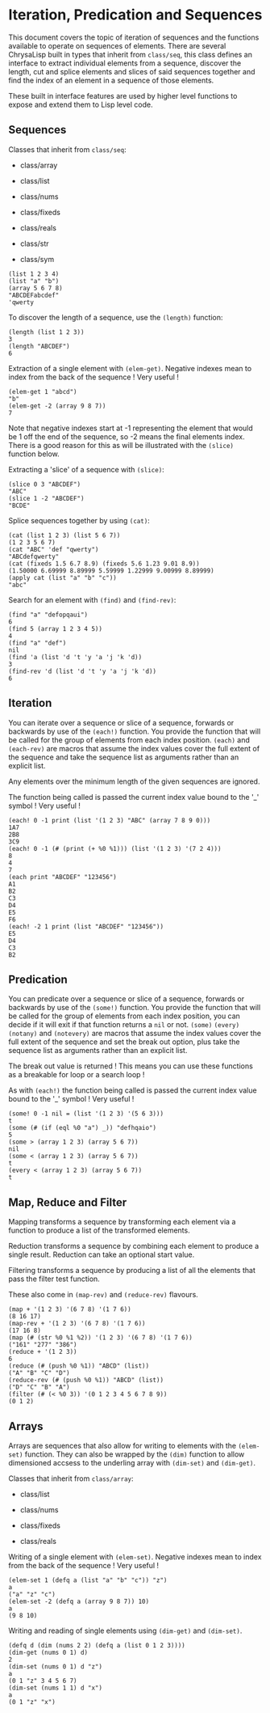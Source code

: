 # Iteration, Predication and Sequences

This document covers the topic of iteration of sequences and the functions
available to operate on sequences of elements. There are several ChrysaLisp
built in types that inherit from `class/seq`, this class defines an interface
to extract individual elements from a sequence, discover the length, cut and
splice elements and slices of said sequences together and find the index of an
element in a sequence of those elements.

These built in interface features are used by higher level functions to expose
and extend them to Lisp level code.

## Sequences

Classes that inherit from `class/seq`:

* class/array

* class/list

* class/nums

* class/fixeds

* class/reals

* class/str

* class/sym

```vdu
(list 1 2 3 4)
(list "a" "b")
(array 5 6 7 8)
"ABCDEFabcdef"
'qwerty
```

To discover the length of a sequence, use the `(length)` function:

```vdu
(length (list 1 2 3))
3
(length "ABCDEF")
6
```

Extraction of a single element with `(elem-get)`. Negative indexes mean to
index from the back of the sequence ! Very useful !

```vdu
(elem-get 1 "abcd")
"b"
(elem-get -2 (array 9 8 7))
7
```

Note that negative indexes start at -1 representing the element that would be 1
off the end of the sequence, so -2 means the final elements index. There is a
good reason for this as will be illustrated with the `(slice)` function below.

Extracting a 'slice' of a sequence with `(slice)`:

```vdu
(slice 0 3 "ABCDEF")
"ABC"
(slice 1 -2 "ABCDEF")
"BCDE"
```

Splice sequences together by using `(cat)`:

```vdu
(cat (list 1 2 3) (list 5 6 7))
(1 2 3 5 6 7)
(cat "ABC" 'def "qwerty")
"ABCdefqwerty"
(cat (fixeds 1.5 6.7 8.9) (fixeds 5.6 1.23 9.01 8.9))
(1.50000 6.69999 8.89999 5.59999 1.22999 9.00999 8.89999)
(apply cat (list "a" "b" "c"))
"abc"
```

Search for an element with `(find)` and `(find-rev)`:

```vdu
(find "a" "defopqaui")
6
(find 5 (array 1 2 3 4 5))
4
(find "a" "def")
nil
(find 'a (list 'd 't 'y 'a 'j 'k 'd))
3
(find-rev 'd (list 'd 't 'y 'a 'j 'k 'd))
6
```

## Iteration

You can iterate over a sequence or slice of a sequence, forwards or backwards
by use of the `(each!)` function. You provide the function that will be called
for the group of elements from each index position. `(each)` and `(each-rev)`
are macros that assume the index values cover the full extent of the sequence
and take the sequence list as arguments rather than an explicit list.

Any elements over the minimum length of the given sequences are ignored.

The function being called is passed the current index value bound to the '_'
symbol ! Very useful !

```vdu
(each! 0 -1 print (list '(1 2 3) "ABC" (array 7 8 9 0)))
1A7
2B8
3C9
(each! 0 -1 (# (print (+ %0 %1))) (list '(1 2 3) '(7 2 4)))
8
4
7
(each print "ABCDEF" "123456")
A1
B2
C3
D4
E5
F6
(each! -2 1 print (list "ABCDEF" "123456"))
E5
D4
C3
B2
```

## Predication

You can predicate over a sequence or slice of a sequence, forwards or backwards
by use of the `(some!)` function. You provide the function that will be called
for the group of elements from each index position, you can decide if it will
exit if that function returns a `nil` or not. `(some)` `(every)` `(notany)` and
`(notevery)` are macros that assume the index values cover the full extent of
the sequence and set the break out option, plus take the sequence list as
arguments rather than an explicit list.

The break out value is returned ! This means you can use these functions as a
breakable for loop or a search loop !

As with `(each!)` the function being called is passed the current index value
bound to the '_' symbol ! Very useful !

```vdu
(some! 0 -1 nil = (list '(1 2 3) '(5 6 3)))
t
(some (# (if (eql %0 "a") _)) "defhqaio")
5
(some > (array 1 2 3) (array 5 6 7))
nil
(some < (array 1 2 3) (array 5 6 7))
t
(every < (array 1 2 3) (array 5 6 7))
t
```

## Map, Reduce and Filter

Mapping transforms a sequence by transforming each element via a function to
produce a list of the transformed elements.

Reduction transforms a sequence by combining each element to produce a single
result. Reduction can take an optional start value.

Filtering transforms a sequence by producing a list of all the elements that
pass the filter test function.

These also come in `(map-rev)` and `(reduce-rev)` flavours.

```vdu
(map + '(1 2 3) '(6 7 8) '(1 7 6))
(8 16 17)
(map-rev + '(1 2 3) '(6 7 8) '(1 7 6))
(17 16 8)
(map (# (str %0 %1 %2)) '(1 2 3) '(6 7 8) '(1 7 6))
("161" "277" "386")
(reduce + '(1 2 3))
6
(reduce (# (push %0 %1)) "ABCD" (list))
("A" "B" "C" "D")
(reduce-rev (# (push %0 %1)) "ABCD" (list))
("D" "C" "B" "A")
(filter (# (< %0 3)) '(0 1 2 3 4 5 6 7 8 9))
(0 1 2)
```

## Arrays

Arrays are sequences that also allow for writing to elements with the
`(elem-set)` function. They can also be wrapped by the `(dim)` function to
allow dimensioned accsess to the underling array with `(dim-set)` and
`(dim-get)`.

Classes that inherit from `class/array`:

* class/list

* class/nums

* class/fixeds

* class/reals

Writing of a single element with `(elem-set)`. Negative indexes mean to index
from the back of the sequence ! Very useful !

```vdu
(elem-set 1 (defq a (list "a" "b" "c")) "z")
a
("a" "z" "c")
(elem-set -2 (defq a (array 9 8 7)) 10)
a
(9 8 10)
```

Writing and reading of single elements using `(dim-get)` and `(dim-set)`.

```vdu
(defq d (dim (nums 2 2) (defq a (list 0 1 2 3))))
(dim-get (nums 0 1) d)
2
(dim-set (nums 0 1) d "z")
a
(0 1 "z" 3 4 5 6 7)
(dim-set (nums 1 1) d "x")
a
(0 1 "z" "x")
```
